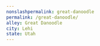 ```yaml
---
﻿nonslashpermalink: great-danoodle
permalink: /great-danoodle/
alley: Great Danoodle
city: Lehi
state: Utah
---
```

